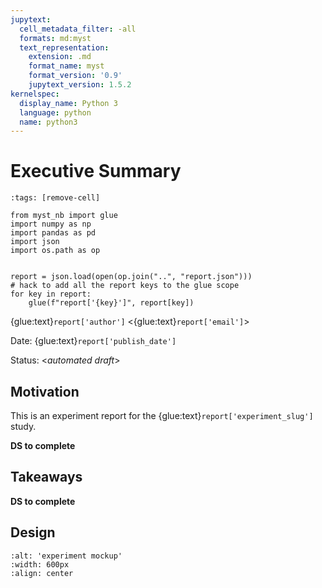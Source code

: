 ```yaml
---
jupytext:
  cell_metadata_filter: -all
  formats: md:myst
  text_representation:
    extension: .md
    format_name: myst
    format_version: '0.9'
    jupytext_version: 1.5.2
kernelspec:
  display_name: Python 3
  language: python
  name: python3
---
```

# Executive Summary

```{code-cell} ipython3
:tags: [remove-cell]

from myst_nb import glue
import numpy as np
import pandas as pd
import json
import os.path as op


report = json.load(open(op.join("..", "report.json")))
# hack to add all the report keys to the glue scope
for key in report:
    glue(f"report['{key}']", report[key])
```

{glue:text}`report['author']` <{glue:text}`report['email']`>

Date: {glue:text}`report['publish_date']`

Status: <*automated draft*>

## Motivation
This is an experiment report for the {glue:text}`report['experiment_slug']` study.

__DS to complete__

## Takeaways

__DS to complete__

## Design

```{image} images/design.png
:alt: 'experiment mockup'
:width: 600px
:align: center
```
